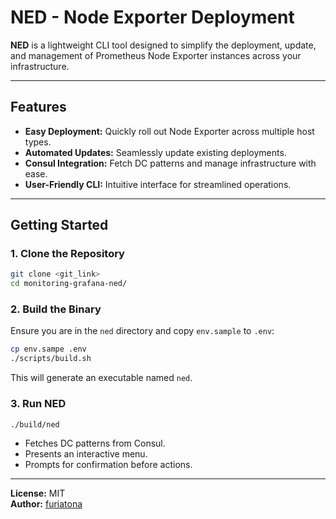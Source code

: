 # NED - Node Exporter Deployment

**NED** is a lightweight CLI tool designed to simplify the deployment, update, and management of Prometheus Node Exporter instances across your infrastructure.

---

## Features

- **Easy Deployment:** Quickly roll out Node Exporter across multiple host types.
- **Automated Updates:** Seamlessly update existing deployments.
- **Consul Integration:** Fetch DC patterns and manage infrastructure with ease.
- **User-Friendly CLI:** Intuitive interface for streamlined operations.

---

## Getting Started

### 1. Clone the Repository

```bash
git clone <git_link>
cd monitoring-grafana-ned/
```

### 2. Build the Binary

Ensure you are in the `ned` directory and copy `env.sample` to `.env`:

```bash
cp env.sampe .env
./scripts/build.sh
```

This will generate an executable named `ned`.

### 3. Run NED

```bash
./build/ned
```

- Fetches DC patterns from Consul.
- Presents an interactive menu.
- Prompts for confirmation before actions.

---

**License:** MIT  
**Author:** [furiatona](https://github.com/furiatona)